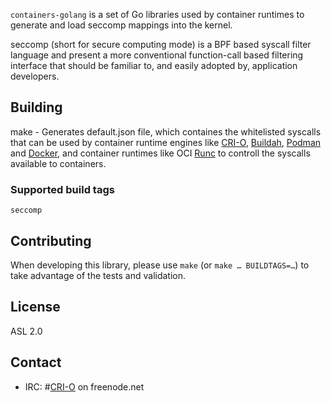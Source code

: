 `containers-golang` is a set of Go libraries used by container runtimes to generate and load seccomp mappings into the kernel.

seccomp (short for secure computing mode) is a BPF based syscall filter language and present a more conventional function-call based filtering interface that should be familiar to, and easily adopted by, application developers.

## Building
   make - Generates default.json file, which containes the whitelisted syscalls that can be used by container runtime engines like [CRI-O][cri-o], [Buildah][buildah], [Podman][podman] and [Docker][docker], and container runtimes like OCI [Runc][runc] to controll the syscalls available to containers.

### Supported build tags

   `seccomp`
   
## Contributing

When developing this library, please use `make` (or `make … BUILDTAGS=…`) to take advantage of the tests and validation.

## License

ASL 2.0

## Contact

- IRC: #[CRI-O](irc://irc.freenode.net:6667/#cri-o) on freenode.net

[cri-o]:   https://github.com/kubernetes-incubator/cri-o/pulls
[buildah]: https://github.com/projectatomic/buildah
[podman]:  https://github.com/projectatomic/podman
[docker]:  https://github.com/docker/docker
[runc]:    https://github.com/opencontainers/runc

